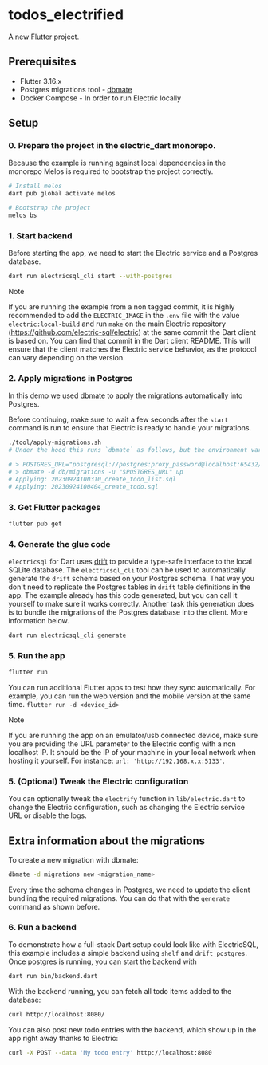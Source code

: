 # todos_electrified

A new Flutter project.

## Prerequisites

* Flutter 3.16.x
* Postgres migrations tool - [dbmate](https://github.com/amacneil/dbmate/releases)
* Docker Compose - In order to run Electric locally


## Setup

### 0. Prepare the project in the electric_dart monorepo.

Because the example is running against local dependencies in the monorepo Melos is required to bootstrap the project correctly.

```sh
# Install melos
dart pub global activate melos

# Bootstrap the project
melos bs
```

### 1. Start backend

Before starting the app, we need to start the Electric service and a Postgres database.


```sh
dart run electricsql_cli start --with-postgres
```
> [!NOTE]  
> If you are running the example from a non tagged commit, it is highly recommended to add the `ELECTRIC_IMAGE` in the `.env` file with the value `electric:local-build` and run `make` on the main Electric repository (https://github.com/electric-sql/electric) at the same commit the Dart client is based on. You can find that commit in the Dart client README. This will ensure that the client matches the Electric service behavior, as the protocol can vary depending on the version.

### 2. Apply migrations in Postgres

In this demo we used [dbmate](https://github.com/amacneil/dbmate) to apply the migrations automatically into Postgres.

Before continuing, make sure to wait a few seconds after the `start` command is run to ensure that Electric is ready to handle your migrations.

```sh
./tool/apply-migrations.sh 
# Under the hood this runs `dbmate` as follows, but the environment variables are automatically configured by the CLI

# > POSTGRES_URL="postgresql://postgres:proxy_password@localhost:65432/{dbname}?sslmode=disable"
# > dbmate -d db/migrations -u "$POSTGRES_URL" up
# Applying: 20230924100310_create_todo_list.sql
# Applying: 20230924100404_create_todo.sql
```

### 3. Get Flutter packages
    
```sh
flutter pub get
```

### 4. Generate the glue code

`electricsql` for Dart uses [drift](https://pub.dev/packages/drift) to provide a type-safe interface to the local SQLite database.
The `electricsql_cli` tool can be used to automatically generate the `drift` schema based on your Postgres schema. That way you don't need to replicate the Postgres tables in `drift` table definitions in the app. The example already has this code generated, but you can call it yourself to make sure it works correctly.
Another task this generation does is to bundle the migrations of the Postgres database into the client. More information below.

```sh
dart run electricsql_cli generate
```

### 5. Run the app

```sh
flutter run
```

You can run additional Flutter apps to test how they sync automatically. For example, you can run the web version and the mobile version at the same time. `flutter run -d <device_id>`

> [!NOTE]  
> If you are running the app on an emulator/usb connected device, make sure you are providing the URL parameter to the Electric config with a non localhost IP. It should be the IP of your machine in your local network when hosting it yourself. For instance: `url: 'http://192.168.x.x:5133'`.

### 5. (Optional) Tweak the Electric configuration

You can optionally tweak the `electrify` function in `lib/electric.dart` to change the Electric configuration, such as changing the Electric service URL or disable the logs.

## Extra information about the migrations

To create a new migration with dbmate:
```sh
dbmate -d migrations new <migration_name>
```

Every time the schema changes in Postgres, we need to update the client bundling the required migrations. You can do that with the `generate` command as shown before.

### 6. Run a backend

To demonstrate how a full-stack Dart setup could look like with ElectricSQL,
this example includes a simple backend using `shelf` and `drift_postgres`.
Once postgres is running, you can start the backend with

```sh
dart run bin/backend.dart
```

With the backend running, you can fetch all todo items added to the database:

```sh
curl http://localhost:8080/

```

You can also post new todo entries with the backend, which show up in the app
right away thanks to Electric:

```sh
curl -X POST --data 'My todo entry' http://localhost:8080
```
